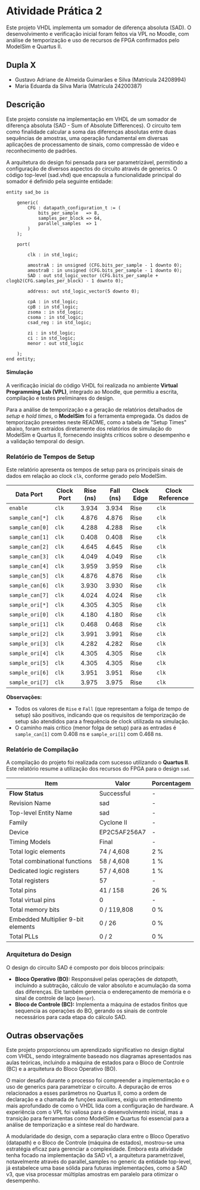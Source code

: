 # Atividade Prática 2

Este projeto VHDL implementa um somador de diferença absoluta (SAD). O desenvolvimento e verificação inicial foram feitos via VPL no Moodle, com análise de temporização e uso de recursos de FPGA confirmados pelo ModelSim e Quartus II.

## Dupla X

- Gustavo Adriane de Almeida Guimarães e Silva (Matrícula 24208994)
- Maria Eduarda da Silva Maria (Matrícula 24200387)


## Descrição

Este projeto consiste na implementação em VHDL de um somador de diferença absoluta (SAD - Sum of Absolute Differences). O circuito tem como finalidade calcular a soma das diferenças absolutas entre duas sequências de amostras, uma operação fundamental em diversas aplicações de processamento de sinais, como compressão de vídeo e reconhecimento de padrões.

A arquitetura do design foi pensada para ser parametrizável, permitindo a configuração de diversos aspectos do circuito através de generics. O código top-level (sad.vhd) que encapsula a funcionalidade principal do somador é definido pela seguinte entidade:

```
entity sad_bo is

	generic(
		CFG : datapath_configuration_t := (
			bits_per_sample   => 8,
			samples_per_block => 64,
			parallel_samples  => 1
        )
	);

	port(
	
		clk : in std_logic;

        amostraA : in unsigned (CFG.bits_per_sample - 1 downto 0);
        amostraB : in unsigned (CFG.bits_per_sample - 1 downto 0);
        SAD : out std_logic_vector (CFG.bits_per_sample + clogb2(CFG.samples_per_block) - 1 downto 0);
        
        address: out std_logic_vector(5 downto 0);

        cpA : in std_logic;
        cpB : in std_logic;
        zsoma : in std_logic;
        csoma : in std_logic;
        csad_reg : in std_logic;
        
        zi : in std_logic;
        ci : in std_logic;
        menor : out std_logic
        
	);
end entity;
```

#### Simulação

A verificação inicial do código VHDL foi realizada no ambiente **Virtual Programming Lab (VPL)**, integrado ao Moodle, que permitiu a escrita, compilação e testes preliminares do design.

Para a análise de temporização e a geração de relatórios detalhados de *setup* e *hold times*, o **ModelSim** foi a ferramenta empregada. Os dados de temporização presentes neste README, como a tabela de "Setup Times" abaixo, foram extraídos diretamente dos relatórios de simulação do ModelSim e Quartus II, fornecendo insights críticos sobre o desempenho e a validação temporal do design.

### Relatório de Tempos de Setup

Este relatório apresenta os tempos de setup para os principais sinais de dados em relação ao clock `clk`, conforme gerado pelo ModelSim.

| Data Port      | Clock Port | Rise (ns) | Fall (ns) | Clock Edge | Clock Reference |
|----------------|------------|-----------|-----------|------------|-----------------|
| `enable`       | `clk`      | 3.934     | 3.934     | Rise       | `clk`           |
| `sample_can[*]`| `clk`      | 4.876     | 4.876     | Rise       | `clk`           |
| `sample_can[0]`| `clk`      | 4.288     | 4.288     | Rise       | `clk`           |
| `sample_can[1]`| `clk`      | 0.408     | 0.408     | Rise       | `clk`           |
| `sample_can[2]`| `clk`      | 4.645     | 4.645     | Rise       | `clk`           |
| `sample_can[3]`| `clk`      | 4.049     | 4.049     | Rise       | `clk`           |
| `sample_can[4]`| `clk`      | 3.959     | 3.959     | Rise       | `clk`           |
| `sample_can[5]`| `clk`      | 4.876     | 4.876     | Rise       | `clk`           |
| `sample_can[6]`| `clk`      | 3.930     | 3.930     | Rise       | `clk`           |
| `sample_can[7]`| `clk`      | 4.024     | 4.024     | Rise       | `clk`           |
| `sample_ori[*]`| `clk`      | 4.305     | 4.305     | Rise       | `clk`           |
| `sample_ori[0]`| `clk`      | 4.180     | 4.180     | Rise       | `clk`           |
| `sample_ori[1]`| `clk`      | 0.468     | 0.468     | Rise       | `clk`           |
| `sample_ori[2]`| `clk`      | 3.991     | 3.991     | Rise       | `clk`           |
| `sample_ori[3]`| `clk`      | 4.282     | 4.282     | Rise       | `clk`           |
| `sample_ori[4]`| `clk`      | 4.305     | 4.305     | Rise       | `clk`           |
| `sample_ori[5]`| `clk`      | 4.305     | 4.305     | Rise       | `clk`           |
| `sample_ori[6]`| `clk`      | 3.951     | 3.951     | Rise       | `clk`           |
| `sample_ori[7]`| `clk`      | 3.975     | 3.975     | Rise       | `clk`           |

**Observações:**
* Todos os valores de `Rise` e `Fall` (que representam a folga de tempo de setup) são positivos, indicando que os requisitos de temporização de setup são atendidos para a frequência de clock utilizada na simulação.
* O caminho mais crítico (menor folga de setup) para as entradas é `sample_can[1]` com 0.408 ns e `sample_ori[1]` com 0.468 ns.

### Relatório de Compilação

A compilação do projeto foi realizada com sucesso utilizando o **Quartus II**. Este relatório resume a utilização dos recursos do FPGA para o design `sad`.

| Item                      | Valor        | Porcentagem |
|---------------------------|--------------|-------------|
| **Flow Status** | Successful   | -           |
| Revision Name             | sad          | -           |
| Top-level Entity Name     | sad          | -           |
| Family                    | Cyclone II   | -           |
| Device                    | EP2C5AF256A7 | -           |
| Timing Models             | Final        | -           |
| Total logic elements      | 74 / 4,608   | 2 %         |
| Total combinational functions | 58 / 4,608 | 1 %         |
| Dedicated logic registers | 57 / 4,608 | 1 %         |
| Total registers           | 57           | -           |
| Total pins                | 41 / 158     | 26 %        |
| Total virtual pins        | 0            | -           |
| Total memory bits         | 0 / 119,808  | 0 %         |
| Embedded Multiplier 9-bit elements | 0 / 26 | 0 %         |
| Total PLLs                | 0 / 2        | 0 %         |

### Arquitetura do Design

O design do circuito SAD é composto por dois blocos principais:
* **Bloco Operativo (BO):** Responsável pelas operações de *datapath*, incluindo a subtração, cálculo de valor absoluto e acumulação da soma das diferenças. Ele também gerencia o endereçamento de memória e o sinal de controle de laço (`menor`).
* **Bloco de Controle (BC):** Implementa a máquina de estados finitos que sequencia as operações do BO, gerando os sinais de controle necessários para cada etapa do cálculo SAD.

## Outras observações

Este projeto proporcionou um aprendizado significativo no design digital com VHDL, sendo integralmente baseado nos diagramas apresentados nas aulas teóricas, incluindo a máquina de estados para o Bloco de Controle (BC) e a arquitetura do Bloco Operativo (BO).

O maior desafio durante o processo foi compreender a implementação e o uso de generics para parametrizar o circuito. A depuração de erros relacionados a esses parâmetros no Quartus II, como a ordem de declaração e a chamada de funções auxiliares, exigiu um entendimento mais aprofundado de como o VHDL lida com a configuração de hardware. A experiência com o VPL foi valiosa para o desenvolvimento inicial, mas a transição para ferramentas como ModelSim e Quartus foi essencial para a análise de temporização e a síntese real do hardware.

A modularidade do design, com a separação clara entre o Bloco Operativo (datapath) e o Bloco de Controle (máquina de estados), mostrou-se uma estratégia eficaz para gerenciar a complexidade. Embora esta atividade tenha focado na implementação da SAD v1, a arquitetura parametrizável, notavelmente através do parallel_samples no generic da entidade top-level, já estabelece uma base sólida para futuras implementações, como a SAD v3, que visa processar múltiplas amostras em paralelo para otimizar o desempenho.
